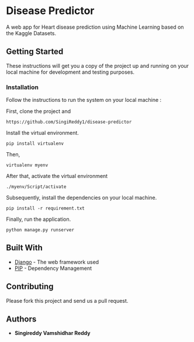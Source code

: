 # Disease Predictor

A web app for Heart disease prediction using Machine Learning based on the Kaggle Datasets. 

## Getting Started

These instructions will get you a copy of the project up and running on your local machine for development and testing purposes.

### Installation

Follow the instructions to run the system on your local machine :

First, clone the project and 
```
https://github.com/SingiReddy1/disease-predictor
```

Install the virtual environment.
```
pip install virtualenv
```
Then,
```
virtualenv myenv
```
After that, activate the virtual environment
```
./myenv/Script/activate
```
Subsequently, install the dependencies on your local machine.
```
pip install -r requirement.txt
```
Finally, run the application.
```
python manage.py runserver
```

## Built With

* [Django](https://www.djangoproject.com/) - The web framework used
* [PIP](https://pip.pypa.io/en/stable//) - Dependency Management

## Contributing

Please fork this project and send us a pull request.

## Authors

* **Singireddy Vamshidhar Reddy**


